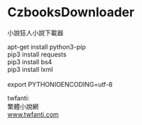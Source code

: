 # CzbooksDownloader
小說狂人小說下載器

apt-get install python3-pip <br>
pip3 install requests <br>
pip3 install bs4 <br>
pip3 install lxml <br>
<br>
export PYTHONIOENCODING=utf-8 <br>

twfanti:<br>
繁體小說網<br>
www.twfanti.com

